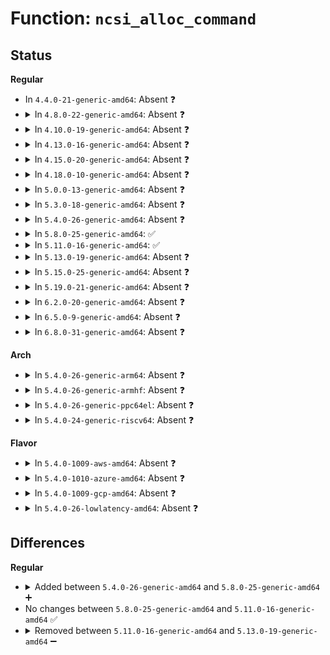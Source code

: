 # Function: <code>ncsi_alloc_command</code>

## Status
<b>Regular</b>
<ul>
<li>
In <code>4.4.0-21-generic-amd64</code>: Absent ❓
</li>
<li>
<details>
<summary>In <code>4.8.0-22-generic-amd64</code>: Absent ❓</summary>

```json
{
  "name": "ncsi_alloc_command",
  "collision_type": "Unique Static",
  "inline_type": "Full",
  "funcs": [
    {
      "addr": 18446744071587808102,
      "name": "ncsi_alloc_command",
      "external": false,
      "loc": "net/ncsi/ncsi-cmd.c:264",
      "file": "net/ncsi/ncsi-cmd.c",
      "inline": "not declared, inlined",
      "caller_inline": [
        "net/ncsi/ncsi-cmd.c:ncsi_xmit_cmd"
      ],
      "caller_func": []
    }
  ],
  "symbols": []
}
```
</details>
</li>
<li>
<details>
<summary>In <code>4.10.0-19-generic-amd64</code>: Absent ❓</summary>

```json
{
  "name": "ncsi_alloc_command",
  "collision_type": "Unique Static",
  "inline_type": "Full",
  "funcs": [
    {
      "addr": 18446744071588021526,
      "name": "ncsi_alloc_command",
      "external": false,
      "loc": "net/ncsi/ncsi-cmd.c:264",
      "file": "net/ncsi/ncsi-cmd.c",
      "inline": "not declared, inlined",
      "caller_inline": [
        "net/ncsi/ncsi-cmd.c:ncsi_xmit_cmd"
      ],
      "caller_func": []
    }
  ],
  "symbols": []
}
```
</details>
</li>
<li>
<details>
<summary>In <code>4.13.0-16-generic-amd64</code>: Absent ❓</summary>

```json
{
  "name": "ncsi_alloc_command",
  "collision_type": "Unique Static",
  "inline_type": "Full",
  "funcs": [
    {
      "addr": 18446744071588179602,
      "name": "ncsi_alloc_command",
      "external": false,
      "loc": "net/ncsi/ncsi-cmd.c:252",
      "file": "net/ncsi/ncsi-cmd.c",
      "inline": "not declared, inlined",
      "caller_inline": [
        "net/ncsi/ncsi-cmd.c:ncsi_xmit_cmd"
      ],
      "caller_func": []
    }
  ],
  "symbols": []
}
```
</details>
</li>
<li>
<details>
<summary>In <code>4.15.0-20-generic-amd64</code>: Absent ❓</summary>

```json
{
  "name": "ncsi_alloc_command",
  "collision_type": "Unique Static",
  "inline_type": "Full",
  "funcs": [
    {
      "addr": 18446744071588725570,
      "name": "ncsi_alloc_command",
      "external": false,
      "loc": "net/ncsi/ncsi-cmd.c:252",
      "file": "net/ncsi/ncsi-cmd.c",
      "inline": "not declared, inlined",
      "caller_inline": [
        "net/ncsi/ncsi-cmd.c:ncsi_xmit_cmd"
      ],
      "caller_func": []
    }
  ],
  "symbols": []
}
```
</details>
</li>
<li>
<details>
<summary>In <code>4.18.0-10-generic-amd64</code>: Absent ❓</summary>

```json
{
  "name": "ncsi_alloc_command",
  "collision_type": "Unique Static",
  "inline_type": "Full",
  "funcs": [
    {
      "addr": 18446744071589092827,
      "name": "ncsi_alloc_command",
      "external": false,
      "loc": "net/ncsi/ncsi-cmd.c:252",
      "file": "net/ncsi/ncsi-cmd.c",
      "inline": "not declared, inlined",
      "caller_inline": [
        "net/ncsi/ncsi-cmd.c:ncsi_xmit_cmd"
      ],
      "caller_func": []
    }
  ],
  "symbols": []
}
```
</details>
</li>
<li>
<details>
<summary>In <code>5.0.0-13-generic-amd64</code>: Absent ❓</summary>

```json
{
  "name": "ncsi_alloc_command",
  "collision_type": "Unique Static",
  "inline_type": "Full",
  "funcs": [
    {
      "addr": 18446744071589319928,
      "name": "ncsi_alloc_command",
      "external": false,
      "loc": "net/ncsi/ncsi-cmd.c:272",
      "file": "net/ncsi/ncsi-cmd.c",
      "inline": "not declared, inlined",
      "caller_inline": [
        "net/ncsi/ncsi-cmd.c:ncsi_xmit_cmd"
      ],
      "caller_func": []
    }
  ],
  "symbols": []
}
```
</details>
</li>
<li>
<details>
<summary>In <code>5.3.0-18-generic-amd64</code>: Absent ❓</summary>

```json
{
  "name": "ncsi_alloc_command",
  "collision_type": "Unique Static",
  "inline_type": "Full",
  "funcs": [
    {
      "addr": 18446744071589775237,
      "name": "ncsi_alloc_command",
      "external": false,
      "loc": "net/ncsi/ncsi-cmd.c:268",
      "file": "net/ncsi/ncsi-cmd.c",
      "inline": "not declared, inlined",
      "caller_inline": [
        "net/ncsi/ncsi-cmd.c:ncsi_xmit_cmd"
      ],
      "caller_func": []
    }
  ],
  "symbols": []
}
```
</details>
</li>
<li>
<details>
<summary>In <code>5.4.0-26-generic-amd64</code>: Absent ❓</summary>

```json
{
  "name": "ncsi_alloc_command",
  "collision_type": "Unique Static",
  "inline_type": "Full",
  "funcs": [
    {
      "addr": 18446744071589998917,
      "name": "ncsi_alloc_command",
      "external": false,
      "loc": "net/ncsi/ncsi-cmd.c:268",
      "file": "net/ncsi/ncsi-cmd.c",
      "inline": "not declared, inlined",
      "caller_inline": [
        "net/ncsi/ncsi-cmd.c:ncsi_xmit_cmd"
      ],
      "caller_func": []
    }
  ],
  "symbols": []
}
```
</details>
</li>
<li>
<details>
<summary>In <code>5.8.0-25-generic-amd64</code>: ✅</summary>

```c
struct ncsi_request * ncsi_alloc_command(struct ncsi_cmd_arg * nca)
```

```json
{
  "name": "ncsi_alloc_command",
  "collision_type": "Unique Static",
  "inline_type": "No",
  "funcs": [
    {
      "addr": 18446744071591027920,
      "name": "ncsi_alloc_command",
      "external": false,
      "loc": "net/ncsi/ncsi-cmd.c:268",
      "file": "net/ncsi/ncsi-cmd.c",
      "inline": "seen, unknown",
      "caller_inline": [],
      "caller_func": [
        "net/ncsi/ncsi-cmd.c:ncsi_xmit_cmd"
      ]
    }
  ],
  "symbols": [
    {
      "addr": 18446744071591027920,
      "name": "ncsi_alloc_command",
      "section": ".text",
      "bind": "STB_LOCAL",
      "size": 211
    }
  ]
}
```
</details>
</li>
<li>
<details>
<summary>In <code>5.11.0-16-generic-amd64</code>: ✅</summary>

```c
struct ncsi_request * ncsi_alloc_command(struct ncsi_cmd_arg * nca)
```

```json
{
  "name": "ncsi_alloc_command",
  "collision_type": "Unique Static",
  "inline_type": "No",
  "funcs": [
    {
      "addr": 18446744071591091920,
      "name": "ncsi_alloc_command",
      "external": false,
      "loc": "net/ncsi/ncsi-cmd.c:268",
      "file": "net/ncsi/ncsi-cmd.c",
      "inline": "seen, unknown",
      "caller_inline": [],
      "caller_func": [
        "net/ncsi/ncsi-cmd.c:ncsi_xmit_cmd"
      ]
    }
  ],
  "symbols": [
    {
      "addr": 18446744071591091920,
      "name": "ncsi_alloc_command",
      "section": ".text",
      "bind": "STB_LOCAL",
      "size": 211
    }
  ]
}
```
</details>
</li>
<li>
<details>
<summary>In <code>5.13.0-19-generic-amd64</code>: Absent ❓</summary>

```json
{
  "name": "ncsi_alloc_command",
  "collision_type": "Unique Static",
  "inline_type": "Full",
  "funcs": [
    {
      "addr": 18446744071591024357,
      "name": "ncsi_alloc_command",
      "external": false,
      "loc": "net/ncsi/ncsi-cmd.c:268",
      "file": "net/ncsi/ncsi-cmd.c",
      "inline": "not declared, inlined",
      "caller_inline": [
        "net/ncsi/ncsi-cmd.c:ncsi_xmit_cmd"
      ],
      "caller_func": []
    }
  ],
  "symbols": []
}
```
</details>
</li>
<li>
<details>
<summary>In <code>5.15.0-25-generic-amd64</code>: Absent ❓</summary>

```json
{
  "name": "ncsi_alloc_command",
  "collision_type": "Unique Static",
  "inline_type": "Full",
  "funcs": [
    {
      "addr": 18446744071591865455,
      "name": "ncsi_alloc_command",
      "external": false,
      "loc": "net/ncsi/ncsi-cmd.c:275",
      "file": "net/ncsi/ncsi-cmd.c",
      "inline": "not declared, inlined",
      "caller_inline": [
        "net/ncsi/ncsi-cmd.c:ncsi_xmit_cmd"
      ],
      "caller_func": []
    }
  ],
  "symbols": []
}
```
</details>
</li>
<li>
<details>
<summary>In <code>5.19.0-21-generic-amd64</code>: Absent ❓</summary>

```json
{
  "name": "ncsi_alloc_command",
  "collision_type": "Unique Static",
  "inline_type": "Full",
  "funcs": [
    {
      "addr": 18446744071593583565,
      "name": "ncsi_alloc_command",
      "external": false,
      "loc": "net/ncsi/ncsi-cmd.c:275",
      "file": "net/ncsi/ncsi-cmd.c",
      "inline": "not declared, inlined",
      "caller_inline": [
        "net/ncsi/ncsi-cmd.c:ncsi_xmit_cmd"
      ],
      "caller_func": []
    }
  ],
  "symbols": []
}
```
</details>
</li>
<li>
<details>
<summary>In <code>6.2.0-20-generic-amd64</code>: Absent ❓</summary>

```json
{
  "name": "ncsi_alloc_command",
  "collision_type": "Unique Static",
  "inline_type": "Full",
  "funcs": [
    {
      "addr": 18446744071595509773,
      "name": "ncsi_alloc_command",
      "external": false,
      "loc": "net/ncsi/ncsi-cmd.c:276",
      "file": "net/ncsi/ncsi-cmd.c",
      "inline": "not declared, inlined",
      "caller_inline": [
        "net/ncsi/ncsi-cmd.c:ncsi_xmit_cmd"
      ],
      "caller_func": []
    }
  ],
  "symbols": []
}
```
</details>
</li>
<li>
<details>
<summary>In <code>6.5.0-9-generic-amd64</code>: Absent ❓</summary>

```json
{
  "name": "ncsi_alloc_command",
  "collision_type": "Unique Static",
  "inline_type": "Full",
  "funcs": [
    {
      "addr": 18446744071596018461,
      "name": "ncsi_alloc_command",
      "external": false,
      "loc": "net/ncsi/ncsi-cmd.c:276",
      "file": "net/ncsi/ncsi-cmd.c",
      "inline": "not declared, inlined",
      "caller_inline": [
        "net/ncsi/ncsi-cmd.c:ncsi_xmit_cmd"
      ],
      "caller_func": []
    }
  ],
  "symbols": []
}
```
</details>
</li>
<li>
<details>
<summary>In <code>6.8.0-31-generic-amd64</code>: Absent ❓</summary>

```json
{
  "name": "ncsi_alloc_command",
  "collision_type": "Unique Static",
  "inline_type": "Full",
  "funcs": [
    {
      "addr": 18446744071596882493,
      "name": "ncsi_alloc_command",
      "external": false,
      "loc": "net/ncsi/ncsi-cmd.c:277",
      "file": "net/ncsi/ncsi-cmd.c",
      "inline": "not declared, inlined",
      "caller_inline": [
        "net/ncsi/ncsi-cmd.c:ncsi_xmit_cmd"
      ],
      "caller_func": []
    }
  ],
  "symbols": []
}
```
</details>
</li>
</ul>
<b>Arch</b>
<ul>
<li>
<details>
<summary>In <code>5.4.0-26-generic-arm64</code>: Absent ❓</summary>

```json
{
  "name": "ncsi_alloc_command",
  "collision_type": "Unique Static",
  "inline_type": "Full",
  "funcs": [
    {
      "addr": 18446603336503741460,
      "name": "ncsi_alloc_command",
      "external": false,
      "loc": "net/ncsi/ncsi-cmd.c:268",
      "file": "net/ncsi/ncsi-cmd.c",
      "inline": "not declared, inlined",
      "caller_inline": [
        "net/ncsi/ncsi-cmd.c:ncsi_xmit_cmd"
      ],
      "caller_func": []
    }
  ],
  "symbols": []
}
```
</details>
</li>
<li>
<details>
<summary>In <code>5.4.0-26-generic-armhf</code>: Absent ❓</summary>

```json
{
  "name": "ncsi_alloc_command",
  "collision_type": "Unique Static",
  "inline_type": "Full",
  "funcs": [
    {
      "addr": 3236370108,
      "name": "ncsi_alloc_command",
      "external": false,
      "loc": "net/ncsi/ncsi-cmd.c:268",
      "file": "net/ncsi/ncsi-cmd.c",
      "inline": "not declared, inlined",
      "caller_inline": [
        "net/ncsi/ncsi-cmd.c:ncsi_xmit_cmd"
      ],
      "caller_func": []
    }
  ],
  "symbols": []
}
```
</details>
</li>
<li>
<details>
<summary>In <code>5.4.0-26-generic-ppc64el</code>: Absent ❓</summary>

```json
{
  "name": "ncsi_alloc_command",
  "collision_type": "Unique Static",
  "inline_type": "Full",
  "funcs": [
    {
      "addr": 13835058055297582392,
      "name": "ncsi_alloc_command",
      "external": false,
      "loc": "net/ncsi/ncsi-cmd.c:268",
      "file": "net/ncsi/ncsi-cmd.c",
      "inline": "not declared, inlined",
      "caller_inline": [
        "net/ncsi/ncsi-cmd.c:ncsi_xmit_cmd"
      ],
      "caller_func": []
    }
  ],
  "symbols": []
}
```
</details>
</li>
<li>
<details>
<summary>In <code>5.4.0-24-generic-riscv64</code>: Absent ❓</summary>

```json
{
  "name": "ncsi_alloc_command",
  "collision_type": "Unique Static",
  "inline_type": "Full",
  "funcs": [
    {
      "addr": 18446743936279661630,
      "name": "ncsi_alloc_command",
      "external": false,
      "loc": "net/ncsi/ncsi-cmd.c:268",
      "file": "net/ncsi/ncsi-cmd.c",
      "inline": "not declared, inlined",
      "caller_inline": [
        "net/ncsi/ncsi-cmd.c:ncsi_xmit_cmd"
      ],
      "caller_func": []
    }
  ],
  "symbols": []
}
```
</details>
</li>
</ul>
<b>Flavor</b>
<ul>
<li>
<details>
<summary>In <code>5.4.0-1009-aws-amd64</code>: Absent ❓</summary>

```json
{
  "name": "ncsi_alloc_command",
  "collision_type": "Unique Static",
  "inline_type": "Full",
  "funcs": [
    {
      "addr": 18446744071589602517,
      "name": "ncsi_alloc_command",
      "external": false,
      "loc": "net/ncsi/ncsi-cmd.c:268",
      "file": "net/ncsi/ncsi-cmd.c",
      "inline": "not declared, inlined",
      "caller_inline": [
        "net/ncsi/ncsi-cmd.c:ncsi_xmit_cmd"
      ],
      "caller_func": []
    }
  ],
  "symbols": []
}
```
</details>
</li>
<li>
<details>
<summary>In <code>5.4.0-1010-azure-amd64</code>: Absent ❓</summary>

```json
{
  "name": "ncsi_alloc_command",
  "collision_type": "Unique Static",
  "inline_type": "Full",
  "funcs": [
    {
      "addr": 18446744071589327045,
      "name": "ncsi_alloc_command",
      "external": false,
      "loc": "net/ncsi/ncsi-cmd.c:268",
      "file": "net/ncsi/ncsi-cmd.c",
      "inline": "not declared, inlined",
      "caller_inline": [
        "net/ncsi/ncsi-cmd.c:ncsi_xmit_cmd"
      ],
      "caller_func": []
    }
  ],
  "symbols": []
}
```
</details>
</li>
<li>
<details>
<summary>In <code>5.4.0-1009-gcp-amd64</code>: Absent ❓</summary>

```json
{
  "name": "ncsi_alloc_command",
  "collision_type": "Unique Static",
  "inline_type": "Full",
  "funcs": [
    {
      "addr": 18446744071590044549,
      "name": "ncsi_alloc_command",
      "external": false,
      "loc": "net/ncsi/ncsi-cmd.c:268",
      "file": "net/ncsi/ncsi-cmd.c",
      "inline": "not declared, inlined",
      "caller_inline": [
        "net/ncsi/ncsi-cmd.c:ncsi_xmit_cmd"
      ],
      "caller_func": []
    }
  ],
  "symbols": []
}
```
</details>
</li>
<li>
<details>
<summary>In <code>5.4.0-26-lowlatency-amd64</code>: Absent ❓</summary>

```json
{
  "name": "ncsi_alloc_command",
  "collision_type": "Unique Static",
  "inline_type": "Full",
  "funcs": [
    {
      "addr": 18446744071590094645,
      "name": "ncsi_alloc_command",
      "external": false,
      "loc": "net/ncsi/ncsi-cmd.c:268",
      "file": "net/ncsi/ncsi-cmd.c",
      "inline": "not declared, inlined",
      "caller_inline": [
        "net/ncsi/ncsi-cmd.c:ncsi_xmit_cmd"
      ],
      "caller_func": []
    }
  ],
  "symbols": []
}
```
</details>
</li>
</ul>

## Differences
<b>Regular</b>
<ul>
<li>
<details>
<summary>Added between <code>5.4.0-26-generic-amd64</code> and <code>5.8.0-25-generic-amd64</code> ➕</summary>

```c
struct ncsi_request * ncsi_alloc_command(struct ncsi_cmd_arg * nca)
```
</details>
</li>
<li>
No changes between <code>5.8.0-25-generic-amd64</code> and <code>5.11.0-16-generic-amd64</code> ✅
</li>
<li>
<details>
<summary>Removed between <code>5.11.0-16-generic-amd64</code> and <code>5.13.0-19-generic-amd64</code> ➖</summary>

```c
struct ncsi_request * ncsi_alloc_command(struct ncsi_cmd_arg * nca)
```
</details>
</li>
</ul>
